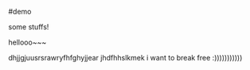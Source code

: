 #demo

some stuffs!

hellooo~~~

dhjjgjuusrsrawryfhfghyjjear
jhdfhhslkmek
i want to break free :)))))))))))